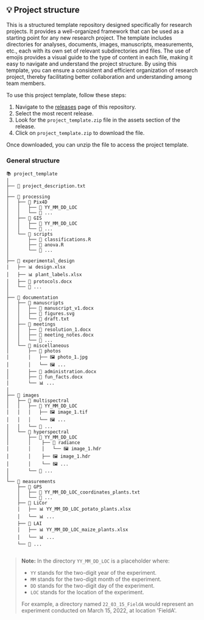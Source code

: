 ## 💡 Project structure

This is a structured template repository designed specifically for research projects. It provides a well-organized framework that can be used as a starting point for any new research project. The template includes directories for analyses, documents, images, manuscripts, measurements, etc., each with its own set of relevant subdirectories and files. The use of emojis provides a visual guide to the type of content in each file, making it easy to navigate and understand the project structure. By using this template, you can ensure a consistent and efficient organization of research project, thereby facilitating better collaboration and understanding among team members.

To use this project template, follow these steps:

1. Navigate to the [releases](https://github.com/Agricultural-institute/project-template-structure/releases) page of this repository.
2. Select the most recent release.
3. Look for the `project_template.zip` file in the assets section of the release.
4. Click on `project_template.zip` to download the file.

Once downloaded, you can unzip the file to access the project template.

### General structure

```
📚 project_template
│
├── 📖 project_description.txt                
│
├── 📂 processing
│   ├── 📂 Pix4D
│   │   ├── 📂 YY_MM_DD_LOC
│   │   └── 📂 ...
│   ├── 📂 GIS
│   │   ├── 📂 YY_MM_DD_LOC
│   │   └── 📂 ...
│   └── 📂 scripts
│       ├── 📜 classifications.R
│       ├── 📜 anova.R
│       └── 📜 ...
│
├── 📂 experimental_design
│   ├── 📊 design.xlsx
│   ├── 📊 plant_labels.xlsx
│   ├── 📄 protocols.docx
│   └── 📄 ...
│
├── 📂 documentation
│   ├── 📂 manuscripts
│   │   ├── 📄 manuscript_v1.docx
│   │   ├── 🎨 figures.svg
│   │   └── 📝 draft.txt
│   ├── 📂 meetings
│   │   ├── 📄 resolution_1.docx
│   │   ├── 📄 meeting_notes.docx
│   │   └── 📄 ...
│   └── 📂 miscellaneous
│       ├── 📂 photos
│       │   ├── 🖼️ photo_1.jpg
│       │   └── 🖼️ ...
│       ├── 📄 administration.docx
│       ├── 📄 fun_facts.docx
│       └── 📊 ...
│
├── 📂 images
│   ├── 📂 multispectral 
│   │   ├── 📂 YY_MM_DD_LOC
│   │   │   ├── 🖼️ image_1.tif
│   │   │   └── 🖼️ ...
│   │   └── 📂 ...
│   └── 📂 hyperspectral 
│       ├── 📂 YY_MM_DD_LOC
│       │    ├── 📂 radiance
│       │    │   └── 🖼️ image_1.hdr
│       │    ├── 🖼️ image_1.hdr
│       │    └── 🖼️ ...
│       └── 📂 ...
│ 
└── 📂 measurements
    ├── 📂 GPS
    │   ├── 📝 YY_MM_DD_LOC_coordinates_plants.txt
    │   └── 📝 ...
    ├── 📂 LiCor
    │   ├── 📊 YY_MM_DD_LOC_potato_plants.xlsx
    │   └── 📊 ...
    ├── 📂 LAI                
    │   ├── 📊 YY_MM_DD_LOC_maize_plants.xlsx
    │   └── 📊 ...
    └── 📂 ...
 

```

> **Note:** In the directory `YY_MM_DD_LOC` is a placeholder where:
>
> - `YY` stands for the two-digit year of the experiment.
> - `MM` stands for the two-digit month of the experiment.
> - `DD` stands for the two-digit day of the experiment.
> - `LOC` stands for the location of the experiment.
>
> For example, a directory named `22_03_15_FieldA` would represent an experiment conducted on March 15, 2022, at location 'FieldA'.
